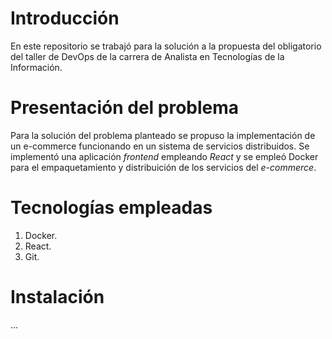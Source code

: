 # Introducción

En este repositorio se trabajó para la solución a la propuesta del obligatorio del taller de DevOps de la carrera de Analista en Tecnologías de la Información.

# Presentación del problema

Para la solución del problema planteado se propuso la implementación de un e-commerce funcionando en un sistema de servicios distribuidos. Se implementó una aplicación _frontend_ empleando _React_ y se empleó Docker para el empaquetamiento y distribuición de los servicios del _e-commerce_.

# Tecnologías empleadas

1. Docker.
2. React.
3. Git.

# Instalación

...
